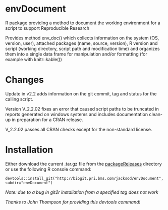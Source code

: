 # envDocument
R package providing a method to document the working environment for a script to support Reproducible Research

Provides method env_doc() which collects information on the system (OS, version, user), attached packages (name, source, version), 
R version and script (working directory, script path and modification time) and organizes them into a single data frame for manipulation
and/or formatting (for example with knitr::kable())

# Changes
Update in v2.2 adds information on the git commit, tag and status for the calling script. 

Version V_2.2.02 fixes an error that caused script paths to be truncated in reports generated
on windows systems and includes documentation clean-up in preparation for a CRAN release.

V_2.2.02 passes all CRAN checks except for the non-standard license.

# Installation
Either download the current .tar.gz file from the [packageReleases](packageReleases) directory or use the following R console command:  

```
devtools::install_git("http://biogit.pri.bms.com/jacksod/envDocument", subdir="envDocument") 
```

*Note: due to a bug in git2r installation from a specified tag does not work*  

*Thanks to John Thompson for providing this devtools command!*

